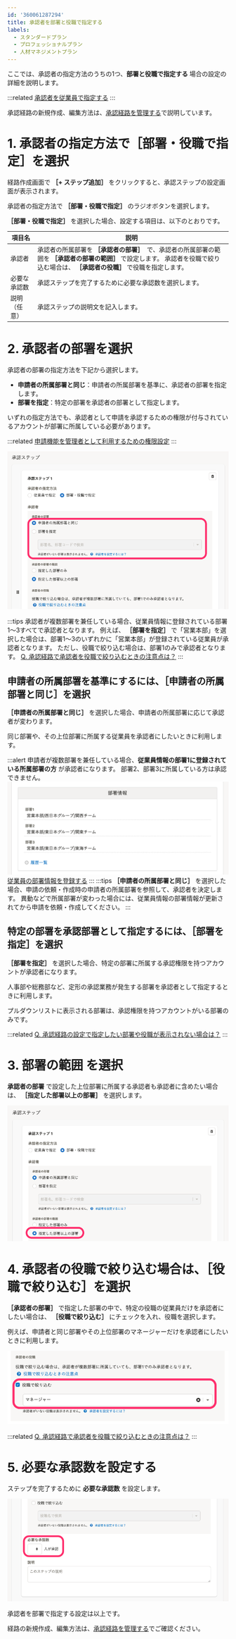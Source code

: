 ```yaml
---
id: '360061287294'
title: 承認者を部署と役職で指定する
labels:
  - スタンダードプラン
  - プロフェッショナルプラン
  - 人材マネジメントプラン
---
```

ここでは、承認者の指定方法のうちの1つ、**部署と役職で指定する** 場合の設定の詳細を説明します。

:::related
[承認者を従業員で指定する](https://knowledge.smarthr.jp/hc/ja/articles/1500002676741)
:::

承認経路の新規作成、編集方法は、[承認経路を管理する](https://knowledge.smarthr.jp/hc/ja/articles/360053832734)で説明しています。

# 1\. 承認者の指定方法で［部署・役職で指定］を選択

経路作成画面で **［+ ステップ追加］** をクリックすると、承認ステップの設定画面が表示されます。

承認者の指定方法で **［部署・役職で指定］** のラジオボタンを選択します。

 **［部署・役職で指定］** を選択した場合、設定する項目は、以下のとおりです。

| 項目名 | 説明 |
| --- | --- |
| 承認者 |   承認者の所属部署を **［承認者の部署］**  で、承認者の所属部署の範囲を **［承認者の部署の範囲］** で設定します。  承認者を役職で絞り込む場合は、 **［承認者の役職］** で役職を指定します。   |
| 必要な承認数 |   承認ステップを完了するために必要な承認数を選択します。   |
| 説明（任意） | 承認ステップの説明文を記入します。 |

# 2\. 承認者の部署を選択

承認者の部署の指定方法を下記から選択します。

- **申請者の所属部署と同じ**：申請者の所属部署を基準に、承認者の部署を指定します。
- **部署を指定**：特定の部署を承認者の部署として指定します。

いずれの指定方法でも、承認者として申請を承認するための権限が付与されているアカウントが部署に所属している必要があります。

:::related
[申請機能を管理者として利用するための権限設定](https://knowledge.smarthr.jp/hc/ja/articles/360026262453)
:::

![](./004.png)

:::tips
承認者が複数部署を兼任している場合、従業員情報に登録されている部署1〜3すべてで承認者となります。
例えば、 **［部署を指定］** で「営業本部」を選択した場合は、部署1〜3のいずれかに「営業本部」が登録されている従業員が承認者となります。
ただし、役職で絞り込む場合は、部署1のみで承認者となります。
[Q. 承認経路で承認者を役職で絞り込むときの注意点は？](https://knowledge.smarthr.jp/hc/ja/articles/4407278215833)
:::

## 申請者の所属部署を基準にするには、［申請者の所属部署と同じ］を選択

 **［申請者の所属部署と同じ］** を選択した場合、申請者の所属部署に応じて承認者が変わります。

同じ部署や、その上位部署に所属する従業員を承認者にしたいときに利用します。

:::alert
申請者が複数部署を兼任している場合、**従業員情報の部署1に登録されている所属部署の方** が承認者になります。
部署2、部署3に所属している方は承認できません。
![](./__________2021-09-15_12_10_38.png)
[従業員の部署情報を登録する](https://knowledge.smarthr.jp/hc/ja/articles/360026105994)
:::
:::tips
 **［申請者の所属部署と同じ］** を選択した場合、申請の依頼・作成時の申請者の所属部署を参照して、承認者を決定します。
異動などで所属部署が変わった場合には、従業員情報の部署情報が更新されてから申請を依頼・作成してください。
:::

## 特定の部署を承認部署として指定するには、［部署を指定］を選択

 **［部署を指定］** を選択した場合、特定の部署に所属する承認権限を持つアカウントが承認者になります。

人事部や総務部など、定形の承認業務が発生する部署を承認者として指定するときに利用します。

プルダウンリストに表示される部署は、承認権限を持つアカウントがいる部署のみです。

:::related
[Q. 承認経路の設定で指定したい部署や役職が表示されない場合は？](https://knowledge.smarthr.jp/hc/ja/articles/4407135967001)
:::

# 3\. 部署の範囲 を選択

**承認者の部署** で設定した上位部署に所属する承認者も承認者に含めたい場合は、 **［指定した部署以上の部署］** を選択します。

![](./002-2.png)

# 4\. 承認者の役職で絞り込む場合は、［役職で絞り込む］を選択

 **［承認者の部署］** で指定した部署の中で、特定の役職の従業員だけを承認者にしたい場合は、 **［役職で絞り込む］** にチェックを入れ、役職を選択します。

例えば、申請者と同じ部署やその上位部署のマネージャーだけを承認者にしたいときに利用します。

![](./002.png)

:::related
[Q. 承認経路で承認者を役職で絞り込むときの注意点は？](https://knowledge.smarthr.jp/hc/ja/articles/4407278215833)
:::

# 5\. 必要な承認数を設定する

ステップを完了するために **必要な承認数** を設定します。

![](./003.png)

承認者を部署で指定する設定は以上です。

経路の新規作成、編集方法は、[承認経路を管理する](https://knowledge.smarthr.jp/hc/ja/articles/360053832734)でご確認ください。
